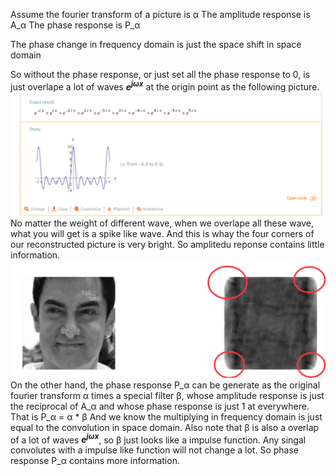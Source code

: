 Assume the fourier transform of a picture is &alpha;
The amplitude response is A_&alpha;
The phase response is P_&alpha;

The phase change in frequency domain is just the space shift in space domain

So without the phase response, or just set all the phase response to 0, is just overlape a lot of waves ***e<sup>j&omega;x</sup>*** at the origin point as the following picture.
![pic](https://github.com/Flocculus/CV/blob/master/pic/example_of_overlape.png)
No matter the weight of different wave, when we overlape all these wave, what you will get is a spike like wave. And this is whay the four corners of our reconstructed picture is very bright. So amplitedu reponse contains little information.
![pic](https://github.com/Flocculus/CV/blob/master/pic/HWP2.png)
On the other hand, the phase response P_&alpha; can be generate as the original fourier transform &alpha; times a special filter &beta;, whose amplitude response is just the reciprocal of A_&alpha; and whose phase response is just 1 at everywhere.
That is P_&alpha; = &alpha; * &beta;
And we know the multiplying in frequency domain is just equal to the convolution in space domain.
Also note that &beta; is also a overlap of a lot of waves ***e<sup>j&omega;x</sup>***, so &beta; just looks like a impulse function. 
Any singal convolutes with a impulse like function will not change a lot. So phase response P_&alpha; contains more information.